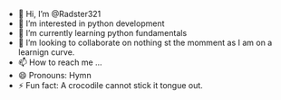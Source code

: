 - 👋 Hi, I’m @Radster321
- 👀 I’m interested in python development
- 🌱 I’m currently learning python fundamentals 
- 💞️ I’m looking to collaborate on nothing st the momment as I am on a learnign curve.
- 📫 How to reach me ...
- 😄 Pronouns: Hymn
- ⚡ Fun fact: A crocodile cannot stick it tongue out. 

<!---
Radster321/Radster321 is a ✨ special ✨ repository because its `README.md` (this file) appears on your GitHub profile.
You can click the Preview link to take a look at your changes.
--->
